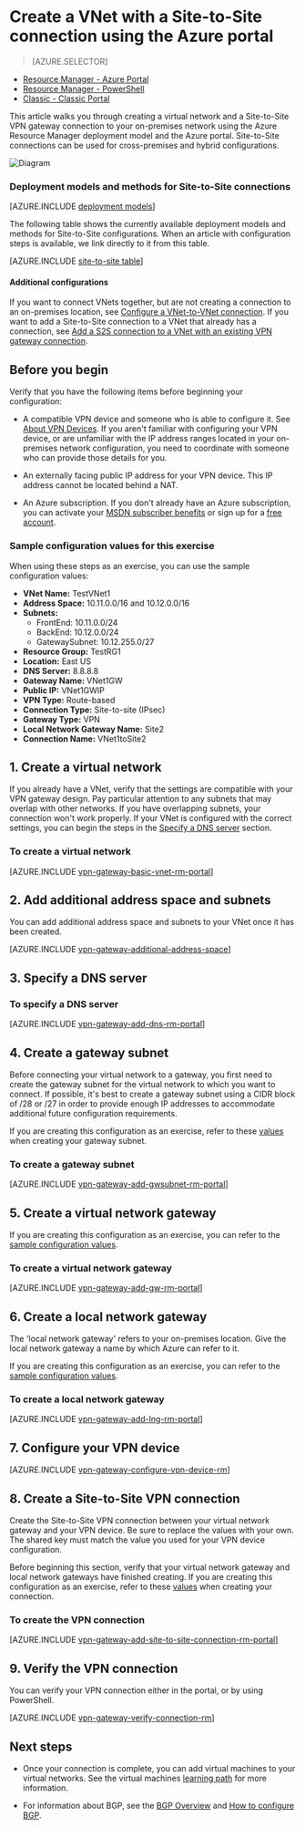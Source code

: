 <properties
   pageTitle="Create a virtual network with a Site-to-Site VPN connection using Azure Resource Manager and the Azure Portal | Microsoft Azure"
   description="How to create VNet using the Resource Manager deployment model and connect it to your local on-premises network using a S2S VPN gateway connection."
   services="vpn-gateway"
   documentationCenter="na"
   authors="cherylmc"
   manager="carmonm"
   editor=""
   tags="azure-resource-manager"/>

<tags
   ms.service="vpn-gateway"
   ms.devlang="na"
   ms.topic="hero-article"
   ms.tgt_pltfrm="na"
   ms.workload="infrastructure-services"
   ms.date="10/14/2016"
   ms.author="cherylmc"/>

# <a name="create-a-vnet-with-a-site-to-site-connection-using-the-azure-portal"></a>Create a VNet with a Site-to-Site connection using the Azure portal

> [AZURE.SELECTOR]
- [Resource Manager - Azure Portal](vpn-gateway-howto-site-to-site-resource-manager-portal.md)
- [Resource Manager - PowerShell](vpn-gateway-create-site-to-site-rm-powershell.md)
- [Classic - Classic Portal](vpn-gateway-site-to-site-create.md)


This article walks you through creating a virtual network and a Site-to-Site VPN gateway connection to your on-premises network using the Azure Resource Manager deployment model and the Azure portal. Site-to-Site connections can be used for cross-premises and hybrid configurations.

![Diagram](./media/vpn-gateway-howto-site-to-site-resource-manager-portal/s2srmportal.png)


### <a name="deployment-models-and-methods-for-site-to-site-connections"></a>Deployment models and methods for Site-to-Site connections

[AZURE.INCLUDE [deployment models](../../includes/vpn-gateway-deployment-models-include.md)] 

The following table shows the currently available deployment models and methods for Site-to-Site configurations. When an article with configuration steps is available, we link directly to it from this table.

[AZURE.INCLUDE [site-to-site table](../../includes/vpn-gateway-table-site-to-site-include.md)]

#### <a name="additional-configurations"></a>Additional configurations 

If you want to connect VNets together, but are not creating a connection to an on-premises location, see [Configure a VNet-to-VNet connection](vpn-gateway-vnet-vnet-rm-ps.md). If you want to add a Site-to-Site connection to a VNet that already has a connection, see [Add a S2S connection to a VNet with an existing VPN gateway connection](vpn-gateway-howto-multi-site-to-site-resource-manager-portal.md).

## <a name="before-you-begin"></a>Before you begin

Verify that you have the following items before beginning your configuration:

- A compatible VPN device and someone who is able to configure it. See [About VPN Devices](vpn-gateway-about-vpn-devices.md). If you aren't familiar with configuring your VPN device, or are unfamiliar with the IP address ranges located in your on-premises network configuration, you need to coordinate with someone who can provide those details for you.

- An externally facing public IP address for your VPN device. This IP address cannot be located behind a NAT.
    
- An Azure subscription. If you don't already have an Azure subscription, you can activate your [MSDN subscriber benefits](http://azure.microsoft.com/pricing/member-offers/msdn-benefits-details/) or sign up for a [free account](http://azure.microsoft.com/pricing/free-trial/).

### <a name="values"></a>Sample configuration values for this exercise


When using these steps as an exercise, you can use the sample configuration values:

- **VNet Name:** TestVNet1
- **Address Space:** 10.11.0.0/16 and 10.12.0.0/16
- **Subnets:**
    - FrontEnd: 10.11.0.0/24
    - BackEnd: 10.12.0.0/24
    - GatewaySubnet: 10.12.255.0/27
- **Resource Group:** TestRG1
- **Location:** East US
- **DNS Server:** 8.8.8.8
- **Gateway Name:** VNet1GW
- **Public IP:** VNet1GWIP
- **VPN Type:** Route-based
- **Connection Type:** Site-to-site (IPsec)
- **Gateway Type:** VPN
- **Local Network Gateway Name:** Site2
- **Connection Name:** VNet1toSite2


## <a name="CreatVNet"></a>1. Create a virtual network 

If you already have a VNet, verify that the settings are compatible with your VPN gateway design. Pay particular attention to any subnets that may overlap with other networks. If you have overlapping subnets, your connection won't work properly. If your VNet is configured with the correct settings, you can begin the steps in the [Specify a DNS server](#dns) section.

### <a name="to-create-a-virtual-network"></a>To create a virtual network

[AZURE.INCLUDE [vpn-gateway-basic-vnet-rm-portal](../../includes/vpn-gateway-basic-vnet-rm-portal-include.md)]  

## <a name="subnets"></a>2. Add additional address space and subnets

You can add additional address space and subnets to your VNet once it has been created.

[AZURE.INCLUDE [vpn-gateway-additional-address-space](../../includes/vpn-gateway-additional-address-space-include.md)] 

## <a name="dns"></a>3. Specify a DNS server

### <a name="to-specify-a-dns-server"></a>To specify a DNS server

[AZURE.INCLUDE [vpn-gateway-add-dns-rm-portal](../../includes/vpn-gateway-add-dns-rm-portal-include.md)]

## <a name="gatewaysubnet"></a>4. Create a gateway subnet

Before connecting your virtual network to a gateway, you first need to create the gateway subnet for the virtual network to which you want to connect. If possible, it's best to create a gateway subnet using a CIDR block of /28 or /27 in order to provide enough IP addresses to accommodate additional future configuration requirements.

If you are creating this configuration as an exercise, refer to these [values](#values) when creating your gateway subnet.

### <a name="to-create-a-gateway-subnet"></a>To create a gateway subnet


[AZURE.INCLUDE [vpn-gateway-add-gwsubnet-rm-portal](../../includes/vpn-gateway-add-gwsubnet-rm-portal-include.md)]

## <a name="VNetGateway"></a>5. Create a virtual network gateway

If you are creating this configuration as an exercise, you can refer to the [sample configuration values](#values).

### <a name="to-create-a-virtual-network-gateway"></a>To create a virtual network gateway

[AZURE.INCLUDE [vpn-gateway-add-gw-rm-portal](../../includes/vpn-gateway-add-gw-rm-portal-include.md)]

## <a name="LocalNetworkGateway"></a>6. Create a local network gateway

The 'local network gateway' refers to your on-premises location. Give the local network gateway a name by which Azure can refer to it. 

If you are creating this configuration as an exercise, you can refer to the [sample configuration values](#values).

### <a name="to-create-a-local-network-gateway"></a>To create a local network gateway

[AZURE.INCLUDE [vpn-gateway-add-lng-rm-portal](../../includes/vpn-gateway-add-lng-rm-portal-include.md)]

## <a name="VPNDevice"></a>7. Configure your VPN device

[AZURE.INCLUDE [vpn-gateway-configure-vpn-device-rm](../../includes/vpn-gateway-configure-vpn-device-rm-include.md)]

## <a name="CreateConnection"></a>8. Create a Site-to-Site VPN connection

Create the Site-to-Site VPN connection between your virtual network gateway and your VPN device. Be sure to replace the values with your own. The shared key must match the value you used for your VPN device configuration. 

Before beginning this section, verify that your virtual network gateway and local network gateways have finished creating. If you are creating this configuration as an exercise, refer to these [values](#values) when creating your connection.

### <a name="to-create-the-vpn-connection"></a>To create the VPN connection


[AZURE.INCLUDE [vpn-gateway-add-site-to-site-connection-rm-portal](../../includes/vpn-gateway-add-site-to-site-connection-rm-portal-include.md)]

## <a name="VerifyConnection"></a>9. Verify the VPN connection

You can verify your VPN connection either in the portal, or by using PowerShell.

[AZURE.INCLUDE [vpn-gateway-verify-connection-rm](../../includes/vpn-gateway-verify-connection-rm-include.md)]

## <a name="next-steps"></a>Next steps

- Once your connection is complete, you can add virtual machines to your virtual networks. See the virtual machines [learning path](https://azure.microsoft.com/documentation/learning-paths/virtual-machines) for more information.

- For information about BGP, see the [BGP Overview](vpn-gateway-bgp-overview.md) and [How to configure BGP](vpn-gateway-bgp-resource-manager-ps.md).
